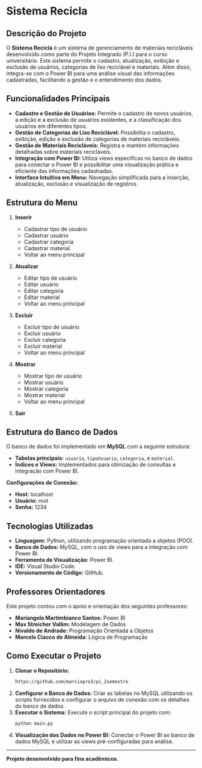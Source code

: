 # Sistema Recicla

## Descrição do Projeto
O **Sistema Recicla** é um sistema de gerenciamento de materiais recicláveis desenvolvido como parte do Projeto Integrado (P.I.) para o curso universitário. Este sistema permite o cadastro, atualização, exibição e exclusão de usuários, categorias de lixo reciclável e materiais. Além disso, integra-se com o Power BI para uma análise visual das informações cadastradas, facilitando a gestão e o entendimento dos dados.

## Funcionalidades Principais
- **Cadastro e Gestão de Usuários:** Permite o cadastro de novos usuários, a edição e a exclusão de usuários existentes, e a classificação dos usuários em diferentes tipos.
- **Gestão de Categorias de Lixo Reciclável:** Possibilita o cadastro, exibição, edição e exclusão de categorias de materiais recicláveis.
- **Gestão de Materiais Recicláveis:** Registra e mantém informações detalhadas sobre materiais recicláveis.
- **Integração com Power BI:** Utiliza views específicas no banco de dados para conectar o Power BI e possibilitar uma visualização prática e eficiente das informações cadastradas.
- **Interface Intuitiva em Menu:** Navegação simplificada para a inserção, atualização, exclusão e visualização de registros.

## Estrutura do Menu
1. **Inserir**
   - Cadastrar tipo de usuário
   - Cadastrar usuário
   - Cadastrar categoria
   - Cadastrar material
   - Voltar ao menu principal

2. **Atualizar**
   - Editar tipo de usuário
   - Editar usuário
   - Editar categoria
   - Editar material
   - Voltar ao menu principal

3. **Excluir**
   - Excluir tipo de usuário
   - Excluir usuário
   - Excluir categoria
   - Excluir material
   - Voltar ao menu principal

4. **Mostrar**
   - Mostrar tipo de usuário
   - Mostrar usuário
   - Mostrar categoria
   - Mostrar material
   - Voltar ao menu principal

5. **Sair**

## Estrutura do Banco de Dados
O banco de dados foi implementado em **MySQL** com a seguinte estrutura:
- **Tabelas principais:** `usuario`, `tipoUsuario`, `categoria`, e `material`.
- **Índices e Views:** Implementados para otimização de consultas e integração com Power BI.

**Configurações de Conexão:**
- **Host:** localhost
- **Usuário:** root
- **Senha:** 1234

## Tecnologias Utilizadas
- **Linguagem:** Python, utilizando programação orientada a objetos (POO).
- **Banco de Dados:** MySQL, com o uso de views para a integração com Power BI.
- **Ferramenta de Visualização:** Power BI.
- **IDE:** Visual Studio Code.
- **Versionamento de Código:** GitHub.

## Professores Orientadores
Este projeto contou com o apoio e orientação dos seguintes professores:
- **Mariangela Martimbianco Santos:** Power BI
- **Max Streicher Vallim:** Modelagem de Dados
- **Nivaldo de Andrade:** Programação Orientada a Objetos
- **Marcelo Ciacco de Almeida:** Lógica de Programação

## Como Executar o Projeto
1. **Clonar o Repositório:**
   ```bash
   https://github.com/marciopro3/pi_2semestre
   ```
2. **Configurar o Banco de Dados:** Criar as tabelas no MySQL utilizando os scripts fornecidos e configurar o arquivo de conexão com os detalhes do banco de dados.
3. **Executar o Sistema:** Execute o script principal do projeto com:
   ```bash
   python main.py
   ```
4. **Visualização dos Dados no Power BI:** Conectar o Power BI ao banco de dados MySQL e utilizar as views pré-configuradas para análise.

---

**Projeto desenvolvido para fins acadêmicos.**

